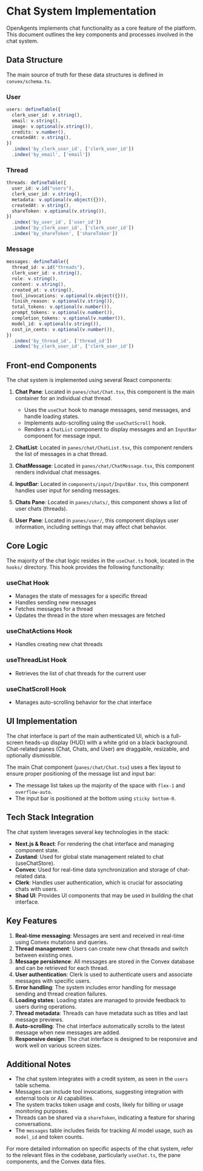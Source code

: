 # Chat System Implementation

OpenAgents implements chat functionality as a core feature of the platform. This document outlines the key components and processes involved in the chat system.

## Data Structure

The main source of truth for these data structures is defined in `convex/schema.ts`.

### User
```typescript
users: defineTable({
  clerk_user_id: v.string(),
  email: v.string(),
  image: v.optional(v.string()),
  credits: v.number(),
  createdAt: v.string(),
})
  .index('by_clerk_user_id', ['clerk_user_id'])
  .index('by_email', ['email'])
```

### Thread
```typescript
threads: defineTable({
  user_id: v.id("users"),
  clerk_user_id: v.string(),
  metadata: v.optional(v.object({})),
  createdAt: v.string(),
  shareToken: v.optional(v.string()),
})
  .index('by_user_id', ['user_id'])
  .index('by_clerk_user_id', ['clerk_user_id'])
  .index('by_shareToken', ['shareToken'])
```

### Message
```typescript
messages: defineTable({
  thread_id: v.id("threads"),
  clerk_user_id: v.string(),
  role: v.string(),
  content: v.string(),
  created_at: v.string(),
  tool_invocations: v.optional(v.object({})),
  finish_reason: v.optional(v.string()),
  total_tokens: v.optional(v.number()),
  prompt_tokens: v.optional(v.number()),
  completion_tokens: v.optional(v.number()),
  model_id: v.optional(v.string()),
  cost_in_cents: v.optional(v.number()),
})
  .index('by_thread_id', ['thread_id'])
  .index('by_clerk_user_id', ['clerk_user_id'])
```

## Front-end Components

The chat system is implemented using several React components:

1. **Chat Pane**: Located in `panes/chat/Chat.tsx`, this component is the main container for an individual chat thread.
   - Uses the `useChat` hook to manage messages, send messages, and handle loading states.
   - Implements auto-scrolling using the `useChatScroll` hook.
   - Renders a `ChatList` component to display messages and an `InputBar` component for message input.

2. **ChatList**: Located in `panes/chat/ChatList.tsx`, this component renders the list of messages in a chat thread.

3. **ChatMessage**: Located in `panes/chat/ChatMessage.tsx`, this component renders individual chat messages.

4. **InputBar**: Located in `components/input/InputBar.tsx`, this component handles user input for sending messages.

5. **Chats Pane**: Located in `panes/chats/`, this component shows a list of user chats (threads).

6. **User Pane**: Located in `panes/user/`, this component displays user information, including settings that may affect chat behavior.

## Core Logic

The majority of the chat logic resides in the `useChat.ts` hook, located in the `hooks/` directory. This hook provides the following functionality:

### useChat Hook
- Manages the state of messages for a specific thread
- Handles sending new messages
- Fetches messages for a thread
- Updates the thread in the store when messages are fetched

### useChatActions Hook
- Handles creating new chat threads

### useThreadList Hook
- Retrieves the list of chat threads for the current user

### useChatScroll Hook
- Manages auto-scrolling behavior for the chat interface

## UI Implementation

The chat interface is part of the main authenticated UI, which is a full-screen heads-up display (HUD) with a white grid on a black background. Chat-related panes (Chat, Chats, and User) are draggable, resizable, and optionally dismissible.

The main Chat component (`panes/chat/Chat.tsx`) uses a flex layout to ensure proper positioning of the message list and input bar:
- The message list takes up the majority of the space with `flex-1` and `overflow-auto`.
- The input bar is positioned at the bottom using `sticky bottom-0`.

## Tech Stack Integration

The chat system leverages several key technologies in the stack:

- **Next.js & React**: For rendering the chat interface and managing component state.
- **Zustand**: Used for global state management related to chat (useChatStore).
- **Convex**: Used for real-time data synchronization and storage of chat-related data.
- **Clerk**: Handles user authentication, which is crucial for associating chats with users.
- **Shad UI**: Provides UI components that may be used in building the chat interface.

## Key Features

1. **Real-time messaging**: Messages are sent and received in real-time using Convex mutations and queries.
2. **Thread management**: Users can create new chat threads and switch between existing ones.
3. **Message persistence**: All messages are stored in the Convex database and can be retrieved for each thread.
4. **User authentication**: Clerk is used to authenticate users and associate messages with specific users.
5. **Error handling**: The system includes error handling for message sending and thread creation failures.
6. **Loading states**: Loading states are managed to provide feedback to users during operations.
7. **Thread metadata**: Threads can have metadata such as titles and last message previews.
8. **Auto-scrolling**: The chat interface automatically scrolls to the latest message when new messages are added.
9. **Responsive design**: The chat interface is designed to be responsive and work well on various screen sizes.

## Additional Notes

- The chat system integrates with a credit system, as seen in the `users` table schema.
- Messages can include tool invocations, suggesting integration with external tools or AI capabilities.
- The system tracks token usage and costs, likely for billing or usage monitoring purposes.
- Threads can be shared via a `shareToken`, indicating a feature for sharing conversations.
- The `messages` table includes fields for tracking AI model usage, such as `model_id` and token counts.

For more detailed information on specific aspects of the chat system, refer to the relevant files in the codebase, particularly `useChat.ts`, the pane components, and the Convex data files.